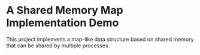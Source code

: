 # A Shared Memory Map Implementation Demo

This project implements a map-like data structure based on shared memory that can be shared by multiple processes.
